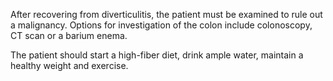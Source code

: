 After recovering from diverticulitis, the patient must be examined to rule out a malignancy. Options for investigation of the colon include colonoscopy, CT scan or a barium enema.

The patient should start a high-fiber diet, drink ample water, maintain a healthy weight and exercise.